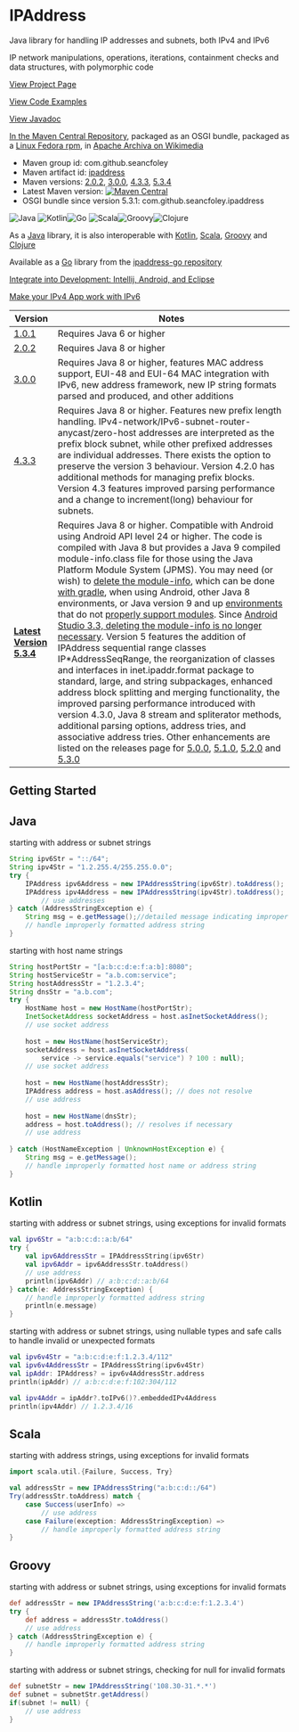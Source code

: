 # IPAddress
Java library for handling IP addresses and subnets, both IPv4 and IPv6

IP network manipulations, operations, iterations, containment checks and data structures, with polymorphic code 

[View Project Page](https://seancfoley.github.io/IPAddress/)

[View Code Examples](https://github.com/seancfoley/IPAddress/wiki/Code-Examples)

[View Javadoc](https://seancfoley.github.io/IPAddress/IPAddress/apidocs/)

[In the Maven Central Repository](https://repo1.maven.org/maven2/com/github/seancfoley/ipaddress/), packaged as an OSGI bundle, packaged as a [Linux Fedora rpm](http://rpmfind.net/linux/rpm2html/search.php?query=ipaddress), in [Apache Archiva on Wikimedia](https://archiva.wikimedia.org/#artifact/com.github.seancfoley/ipaddress)
- Maven group id: com.github.seancfoley
- Maven artifact id: [ipaddress](https://search.maven.org/search?q=ipaddress)
- Maven versions: [2.0.2](https://search.maven.org/artifact/com.github.seancfoley/ipaddress/2.0.2/jar), [3.0.0](https://search.maven.org/artifact/com.github.seancfoley/ipaddress/3.0.0/jar), [4.3.3](https://search.maven.org/artifact/com.github.seancfoley/ipaddress/4.3.3/jar), [5.3.4](https://search.maven.org/artifact/com.github.seancfoley/ipaddress/5.3.4/jar) 
- Latest Maven version: [![Maven Central](https://img.shields.io/maven-central/v/com.github.seancfoley/ipaddress.svg?label=Maven%20Central)](https://search.maven.org/search?q=g:%22com.github.seancfoley%22%20AND%20a:%22ipaddress%22)
- OSGI bundle since version 5.3.1: com.github.seancfoley.ipaddress

![Java](https://github.com/seancfoley/IPAddress/blob/gh-pages/images/java_logo.png?raw=true) ![Kotlin](https://github.com/seancfoley/IPAddress/blob/gh-pages/images/kotlin_logo.png?raw=true)![Go](https://github.com/seancfoley/IPAddress/blob/gh-pages/images/go_logo.png?raw=true) ![Scala](https://github.com/seancfoley/IPAddress/blob/gh-pages/images/scala.png?raw=true)![Groovy](https://github.com/seancfoley/IPAddress/blob/gh-pages/images/groovy.png?raw=true)![Clojure](https://github.com/seancfoley/IPAddress/blob/gh-pages/images/clojure.png?raw=true)

As a [Java](https://www.oracle.com/java/) library, it is also interoperable with [Kotlin](https://kotlinlang.org/), [Scala](https://scala-lang.org/), [Groovy](http://www.groovy-lang.org/) and [Clojure](https://clojure.org/)

Available as a [Go](https://go.dev/) library from the [ipaddress-go repository](https://github.com/seancfoley/ipaddress-go)

[Integrate into Development: Intellij, Android, and Eclipse](https://github.com/seancfoley/IPAddress/wiki/Development-IDEs)

[Make your IPv4 App work with IPv6](https://seancfoley.github.io/IPAddress/ipaddress.html#make-your-ipv4-app-work-with-ipv6)

Version | Notes         |
------- | ------------- |
[1.0.1](https://github.com/seancfoley/IPAddress/releases/tag/v1.0.1) | Requires Java 6 or higher |
[2.0.2](https://github.com/seancfoley/IPAddress/releases/tag/v2.0.2) | Requires Java 8 or higher |
[3.0.0](https://github.com/seancfoley/IPAddress/releases/tag/v3.0.0) | Requires Java 8 or higher, features MAC address support, EUI-48 and EUI-64 MAC integration with IPv6, new address framework, new IP string formats parsed and produced, and other additions |
[4.3.3](https://github.com/seancfoley/IPAddress/releases/tag/v4.3.3) | Requires Java 8 or higher.  Features new prefix length handling.  IPv4-network/IPv6-subnet-router-anycast/zero-host addresses are interpreted as the prefix block subnet, while other prefixed addresses are individual addresses. There exists the option to preserve the version 3 behaviour.  Version 4.2.0 has additional methods for managing prefix blocks.  Version 4.3 features improved parsing performance and a change to increment(long) behaviour for subnets. |
**[Latest Version 5.3.4](https://github.com/seancfoley/IPAddress/releases/tag/v5.3.4)** | Requires Java 8 or higher.  Compatible with Android using Android API level 24 or higher.  The code is compiled with Java 8 but provides a Java 9 compiled module-info.class file for those using the Java Platform Module System (JPMS).  You may need (or wish) to [delete the module-info](https://github.com/seancfoley/IPAddress/issues/16#issuecomment-452425235), which can be done [with gradle](https://github.com/seancfoley/IPAddress/issues/16#issuecomment-452564690), when using Android, other Java 8 environments, or Java version 9 and up [environments](https://community.developer.atlassian.com/t/random-resourceconfig-instance-does-not-contain-any-root-resource-classes-exceptions-in-jira-7-and-some-early-jira-8-versions/33897) that do not [properly support modules](https://ecosystem.atlassian.net/browse/AMPS-1509). Since [Android Studio 3.3, deleting the module-info is no longer necessary](https://issuetracker.google.com/issues/77587908#comment16).  Version 5 features the addition of IPAddress sequential range classes IP\*AddressSeqRange, the reorganization of classes and interfaces in inet.ipaddr.format package to standard, large, and string subpackages, enhanced address block splitting and merging functionality, the improved parsing performance introduced with version 4.3.0, Java 8 stream and spliterator methods, additional parsing options, address tries, and associative address tries.  Other enhancements are listed on the releases page for [5.0.0](https://github.com/seancfoley/IPAddress/releases/tag/v5.0.0), [5.1.0](https://github.com/seancfoley/IPAddress/releases/tag/v5.1.0), [5.2.0](https://github.com/seancfoley/IPAddress/releases/tag/v5.2.0) and [5.3.0](https://github.com/seancfoley/IPAddress/releases/tag/v5.3.0)


## Getting Started

## Java

starting with address or subnet strings
```java
String ipv6Str = "::/64";
String ipv4Str = "1.2.255.4/255.255.0.0";
try {
	IPAddress ipv6Address = new IPAddressString(ipv6Str).toAddress();
	IPAddress ipv4Address = new IPAddressString(ipv4Str).toAddress();
        // use addresses
} catch (AddressStringException e) {
	String msg = e.getMessage();//detailed message indicating improper string format
	// handle improperly formatted address string
}
```
starting with host name strings
```java
String hostPortStr = "[a:b:c:d:e:f:a:b]:8080";
String hostServiceStr = "a.b.com:service";
String hostAddressStr = "1.2.3.4";
String dnsStr = "a.b.com";
try {
	HostName host = new HostName(hostPortStr);
	InetSocketAddress socketAddress = host.asInetSocketAddress();
	// use socket address
	        
	host = new HostName(hostServiceStr);
	socketAddress = host.asInetSocketAddress(
		service -> service.equals("service") ? 100 : null);
	// use socket address
	        
	host = new HostName(hostAddressStr);
	IPAddress address = host.asAddress(); // does not resolve
	// use address
	        
	host = new HostName(dnsStr);
	address = host.toAddress(); // resolves if necessary
	// use address
	        
} catch (HostNameException | UnknownHostException e) {
	String msg = e.getMessage();
	// handle improperly formatted host name or address string
}
```
## Kotlin

starting with address or subnet strings, using exceptions for invalid formats
```kotlin
val ipv6Str = "a:b:c:d::a:b/64"
try {
	val ipv6AddressStr = IPAddressString(ipv6Str)
	val ipv6Addr = ipv6AddressStr.toAddress()
	// use address
	println(ipv6Addr) // a:b:c:d::a:b/64
} catch(e: AddressStringException) {
	// handle improperly formatted address string
	println(e.message)
}
```
 starting with address or subnet strings, using nullable types and safe calls to handle invalid or unexpected formats
```kotlin
val ipv6v4Str = "a:b:c:d:e:f:1.2.3.4/112"
val ipv6v4AddressStr = IPAddressString(ipv6v4Str)
val ipAddr: IPAddress? = ipv6v4AddressStr.address
println(ipAddr) // a:b:c:d:e:f:102:304/112

val ipv4Addr = ipAddr?.toIPv6()?.embeddedIPv4Address
println(ipv4Addr) // 1.2.3.4/16
```
## Scala

starting with address strings, using exceptions for invalid formats
```scala
import scala.util.{Failure, Success, Try}

val addressStr = new IPAddressString("a:b:c:d::/64")
Try(addressStr.toAddress) match {
    case Success(userInfo) =>
        // use address
    case Failure(exception: AddressStringException) =>
        // handle improperly formatted address string
}
```
## Groovy

starting with address or subnet strings, using exceptions for invalid formats
```groovy
def addressStr = new IPAddressString('a:b:c:d:e:f:1.2.3.4')
try {
    def address = addressStr.toAddress()
    // use address
} catch (AddressStringException e) {
    // handle improperly formatted address string
}
```
starting with address or subnet strings, checking for null for invalid formats
```groovy
def subnetStr = new IPAddressString('108.30-31.*.*')
def subnet = subnetStr.getAddress()
if(subnet != null) {
    // use address
}
```
